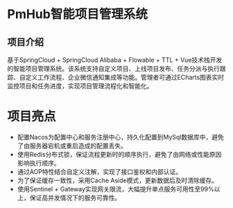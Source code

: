 
# PmHub智能项目管理系统

## 项目介绍
基于SpringCloud + SpringCloud Alibaba + Flowable + TTL + Vue技术栈开发的智能项目管理系统。该系统支持自定义项目、上线项目发布、任务分派与执行跟踪、自定义工作流程、企业微信通知集成等功能。管理者可通过ECharts图表实时监控项目和任务进度，实现项目管理流程化和智能化。

# 项目亮点
- 配置Nacos为配置中心和服务注册中心，持久化配置到MySql数据库中，避免了由服务器宕机或重启造成的配置丢失。
- 使用Redis分布式锁，保证流程更新时的顺序执行，避免了由网络或性能原因影响执行顺序。
- 通过AOP特性结合自定义注解，实现了接口鉴权和内部认证。
- 为了保证缓存一致性，采用Cache Aside模式，更新数据后及时清除缓存。
- 使用Sentinel + Gateway实现网关限流，大幅提升单点服务可用性至99%以上，保证高并发情况下的服务可靠性。
